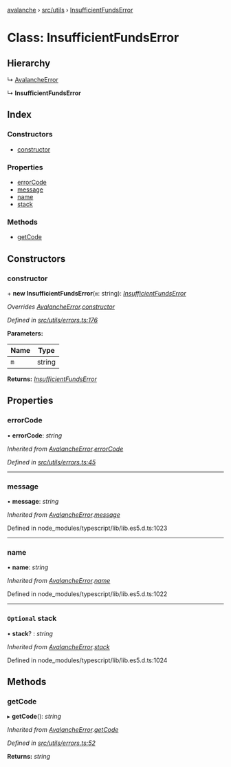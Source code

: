 [avalanche](../README.md) › [src/utils](../modules/src_utils.md) › [InsufficientFundsError](src_utils.insufficientfundserror.md)

# Class: InsufficientFundsError

## Hierarchy

  ↳ [AvalancheError](src_utils.avalancheerror.md)

  ↳ **InsufficientFundsError**

## Index

### Constructors

* [constructor](src_utils.insufficientfundserror.md#constructor)

### Properties

* [errorCode](src_utils.insufficientfundserror.md#errorcode)
* [message](src_utils.insufficientfundserror.md#message)
* [name](src_utils.insufficientfundserror.md#name)
* [stack](src_utils.insufficientfundserror.md#optional-stack)

### Methods

* [getCode](src_utils.insufficientfundserror.md#getcode)

## Constructors

###  constructor

\+ **new InsufficientFundsError**(`m`: string): *[InsufficientFundsError](src_utils.insufficientfundserror.md)*

*Overrides [AvalancheError](src_utils.avalancheerror.md).[constructor](src_utils.avalancheerror.md#constructor)*

*Defined in [src/utils/errors.ts:176](https://github.com/ava-labs/avalanchejs/blob/fa4a637/src/utils/errors.ts#L176)*

**Parameters:**

Name | Type |
------ | ------ |
`m` | string |

**Returns:** *[InsufficientFundsError](src_utils.insufficientfundserror.md)*

## Properties

###  errorCode

• **errorCode**: *string*

*Inherited from [AvalancheError](src_utils.avalancheerror.md).[errorCode](src_utils.avalancheerror.md#errorcode)*

*Defined in [src/utils/errors.ts:45](https://github.com/ava-labs/avalanchejs/blob/fa4a637/src/utils/errors.ts#L45)*

___

###  message

• **message**: *string*

*Inherited from [AvalancheError](src_utils.avalancheerror.md).[message](src_utils.avalancheerror.md#message)*

Defined in node_modules/typescript/lib/lib.es5.d.ts:1023

___

###  name

• **name**: *string*

*Inherited from [AvalancheError](src_utils.avalancheerror.md).[name](src_utils.avalancheerror.md#name)*

Defined in node_modules/typescript/lib/lib.es5.d.ts:1022

___

### `Optional` stack

• **stack**? : *string*

*Inherited from [AvalancheError](src_utils.avalancheerror.md).[stack](src_utils.avalancheerror.md#optional-stack)*

Defined in node_modules/typescript/lib/lib.es5.d.ts:1024

## Methods

###  getCode

▸ **getCode**(): *string*

*Inherited from [AvalancheError](src_utils.avalancheerror.md).[getCode](src_utils.avalancheerror.md#getcode)*

*Defined in [src/utils/errors.ts:52](https://github.com/ava-labs/avalanchejs/blob/fa4a637/src/utils/errors.ts#L52)*

**Returns:** *string*
